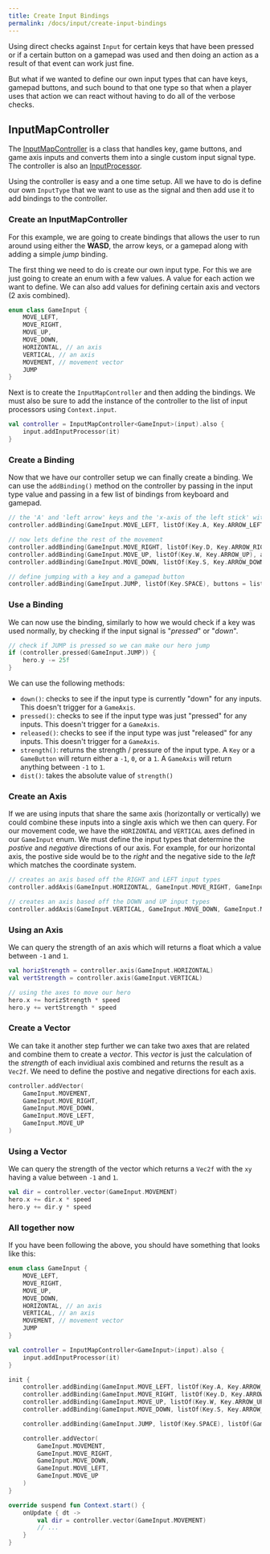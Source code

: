 ```yaml
---
title: Create Input Bindings
permalink: /docs/input/create-input-bindings
---
```


Using direct checks against `Input` for certain keys that have been pressed or if a certain button on a gamepad was used and then doing an action as a result of that event can work just fine.

But what if we wanted to define our own input types that can have keys, gamepad buttons, and such bound to that one type so that when a player uses that action we can react without having to do all of the verbose checks.

## InputMapController

The [InputMapController](https://github.com/littlektframework/littlekt/blob/master/core/src/commonMain/kotlin/com/littlekt/input/InputMapController.kt) is a class that handles key, game buttons, and game axis inputs and converts them into a single custom input signal type. The controller is also an [InputProcessor](https://github.com/littlektframework/littlekt/blob/master/core/src/commonMain/kotlin/com/littlekt/input/InputProcessor.kt).

Using the controller is easy and a one time setup. All we have to do is define our own `InputType` that we want to use as the signal and then add use it to add bindings to the controller.

### Create an InputMapController

For this example, we are going to create bindings that allows the user to run around using either the **WASD**, the arrow keys, or a gamepad along with adding a simple _jump_ binding.

The first thing we need to do is create our own input type. For this we are just going to create an enum with a few values. A value for each action we want to define. We can also add values for defining certain axis and vectors (2 axis combined).

```kotlin
enum class GameInput {
    MOVE_LEFT,
    MOVE_RIGHT,
    MOVE_UP,
    MOVE_DOWN,
    HORIZONTAL, // an axis
    VERTICAL, // an axis
    MOVEMENT, // movement vector
    JUMP
}
```

Next is to create the `InputMapController` and then adding the bindings. We must also be sure to add the instance of the controller to the list of input processors using `Context.input`.

```kotlin
val controller = InputMapController<GameInput>(input).also {
    input.addInputProcessor(it)
}
```

### Create a Binding

Now that we have our controller setup we can finally create a binding. We can use the `addBinding()` method on the controller by passing in the input type value and passing in a few list of bindings from keyboard and gamepad.

```kotlin
// the 'A' and 'left arrow' keys and the 'x-axis of the left stick' with trigger the 'MOVE_LEFT' input type
controller.addBinding(GameInput.MOVE_LEFT, listOf(Key.A, Key.ARROW_LEFT), axes = listOf(GameAxis.LX))

// now lets define the rest of the movement
controller.addBinding(GameInput.MOVE_RIGHT, listOf(Key.D, Key.ARROW_RIGHT), axes = listOf(GameAxis.LX))
controller.addBinding(GameInput.MOVE_UP, listOf(Key.W, Key.ARROW_UP), axes = listOf(GameAxis.LY))
controller.addBinding(GameInput.MOVE_DOWN, listOf(Key.S, Key.ARROW_DOWN), axes = listOf(GameAxis.LY))

// define jumping with a key and a gamepad button
controller.addBinding(GameInput.JUMP, listOf(Key.SPACE), buttons = listOf(GameButton.XBOX_A))
```

### Use a Binding

We can now use the binding, similarly to how we would check if a key was used normally, by checking if the input signal is "_pressed_" or "_down_".

```kotlin
// check if JUMP is pressed so we can make our hero jump
if (controller.pressed(GameInput.JUMP)) {
    hero.y -= 25f
}
```

We can use the following methods:

-   `down()`: checks to see if the input type is currently "down" for any inputs. This doesn't trigger for a `GameAxis`.
-   `pressed()`: checks to see if the input type was just "pressed" for any inputs. This doesn't trigger for a `GameAxis`.
-   `released()`: checks to see if the input type was just "released" for any inputs. This doesn't trigger for a `GameAxis`.
-   `strength()`: returns the strength / pressure of the input type. A `Key` or a `GameButton` will return either a `-1`, `0`, or a `1`. A `GameAxis` will return anything between `-1` to `1`.
-   `dist()`: takes the absolute value of `strength()`

### Create an Axis

If we are using inputs that share the same axis (horizontally or vertically) we could combine these inputs into a single axis which we then can query. For our movement code, we have the `HORIZONTAL` and `VERTICAL` axes defined in our `GameInput` enum. We must define the input types that determine the _postive_ and _negative_ directions of our axis. For example, for our horizontal axis, the postive side would be to the _right_ and the negative side to the _left_ which matches the coordinate system.

```kotlin
// creates an axis based off the RIGHT and LEFT input types
controller.addAxis(GameInput.HORIZONTAL, GameInput.MOVE_RIGHT, GameInput.MOVE_LEFT)

// creates an axis based off the DOWN and UP input types
controller.addAxis(GameInput.VERTICAL, GameInput.MOVE_DOWN, GameInput.MOVE_UP)
```

### Using an Axis

We can query the strength of an axis which will returns a float which a value between `-1` and `1`.

```kotlin
val horizStrength = controller.axis(GameInput.HORIZONTAL)
val vertStrength = controller.axis(GameInput.VERTICAL)

// using the axes to move our hero
hero.x += horizStrength * speed
hero.y += vertStrength * speed
```

### Create a Vector

We can take it another step further we can take two axes that are related and combine them to create a _vector_. This _vector_ is just the calculation of the _strength_ of each invidiual axis combined and returns the result as a `Vec2f`. We need to define the postive and negative directions for each axis.

```kotlin
controller.addVector(
    GameInput.MOVEMENT,
    GameInput.MOVE_RIGHT,
    GameInput.MOVE_DOWN,
    GameInput.MOVE_LEFT,
    GameInput.MOVE_UP
)
```

### Using a Vector

We can query the strength of the vector which returns a `Vec2f` with the `xy` having a value between `-1` and `1`.

```kotlin
val dir = controller.vector(GameInput.MOVEMENT)
hero.x += dir.x * speed
hero.y += dir.y * speed
```

### All together now

If you have been following the above, you should have something that looks like this:

```kotlin
enum class GameInput {
    MOVE_LEFT,
    MOVE_RIGHT,
    MOVE_UP,
    MOVE_DOWN,
    HORIZONTAL, // an axis
    VERTICAL, // an axis
    MOVEMENT, // movement vector
    JUMP
}

val controller = InputMapController<GameInput>(input).also {
    input.addInputProcessor(it)
}

init {
    controller.addBinding(GameInput.MOVE_LEFT, listOf(Key.A, Key.ARROW_LEFT), axes = listOf(GameAxis.LX))
    controller.addBinding(GameInput.MOVE_RIGHT, listOf(Key.D, Key.ARROW_RIGHT), axes = listOf(GameAxis.LX))
    controller.addBinding(GameInput.MOVE_UP, listOf(Key.W, Key.ARROW_UP), axes = listOf(GameAxis.LY))
    controller.addBinding(GameInput.MOVE_DOWN, listOf(Key.S, Key.ARROW_DOWN), axes = listOf(GameAxis.LY))

    controller.addBinding(GameInput.JUMP, listOf(Key.SPACE), listOf(GameButton.XBOX_A))

    controller.addVector(
        GameInput.MOVEMENT,
        GameInput.MOVE_RIGHT,
        GameInput.MOVE_DOWN,
        GameInput.MOVE_LEFT,
        GameInput.MOVE_UP
    )
}

override suspend fun Context.start() {
    onUpdate { dt ->
        val dir = controller.vector(GameInput.MOVEMENT)
        // ...
    }
}
```
